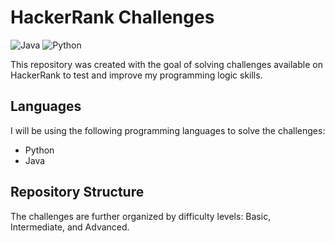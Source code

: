 # HackerRank Challenges

![Java](https://img.shields.io/badge/java-%23ED8B00.svg?style=for-the-badge&logo=openjdk&logoColor=white)
![Python](https://img.shields.io/badge/python-%236DB33F.svg?style=for-the-badge&logo=spring&logoColor=white)

This repository was created with the goal of solving challenges available on HackerRank to test and improve my programming logic skills. 

## Languages

I will be using the following programming languages to solve the challenges:

- Python
- Java

## Repository Structure

The challenges are further organized by difficulty levels: Basic, Intermediate, and Advanced.




